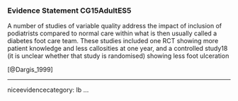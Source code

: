 ### Evidence Statement CG15AdultES5
A number of studies of variable quality address the impact of inclusion of podiatrists compared to normal care within what is then usually called a diabetes foot care team. These studies included one RCT showing more patient knowledge and less callosities at one year, and a controlled study18 (it is unclear whether that study is randomised) showing less foot ulceration

[@Dargis_1999]

---
niceevidencecategory: Ib
...


